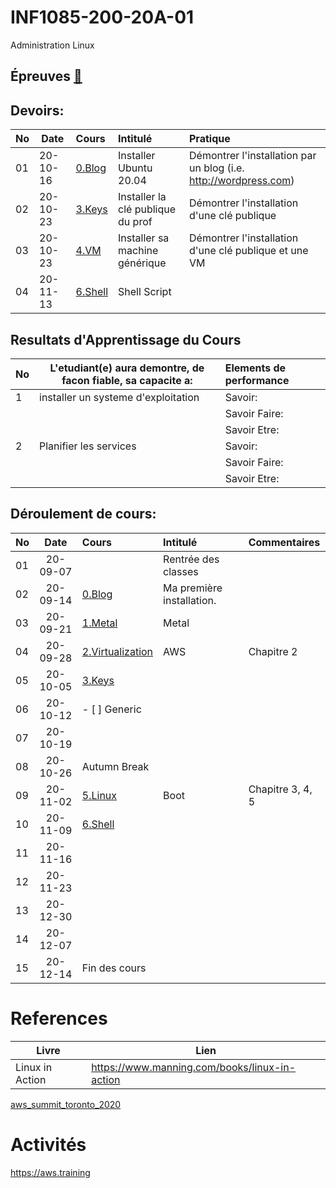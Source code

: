 # INF1085-200-20A-01
Administration Linux

## Épreuves [:date:](.epreuves)

## Devoirs:

|No| Date   | Cours              | Intitulé                            |  Pratique                                                     |
|--|--------|:-------------------|:------------------------------------|:--------------------------------------------------------------|
|01|20-10-16| [0.Blog](./0.Blog) | Installer Ubuntu 20.04            | Démontrer l'installation par un blog (i.e. http://wordpress.com) |
|02|20-10-23| [3.Keys](./3.Keys/.scripts/Participation.md) | Installer la clé publique du prof | Démontrer l'installation d'une clé publique                   |
|03|20-10-23| [4.VM](4.VM)       | Installer sa machine générique    | Démontrer l'installation d'une clé publique et une VM         |
|04|20-11-13| [6.Shell](6.Shell) | Shell Script | |


## Resultats d'Apprentissage du Cours

|No|L'etudiant(e) aura demontre, de facon fiable, sa capacite a:      |          Elements de performance                               | 
|--|------------------------------------------------------------------|:---------------------------------------------------------------| 
| 1| installer un systeme d'exploitation                              | Savoir:                                                        | 
|  |                                                                  | Savoir Faire:                                                  | 
|  |                                                                  | Savoir Etre:                                                   | 
| 2| Planifier les services                                           | Savoir:                                                        | 
|  |                                                                  | Savoir Faire:                                                  | 
|  |                                                                  | Savoir Etre:                                                   | 

## Déroulement de cours:

|No| Date   | Cours                                          | Intitulé                                |  Commentaires     |
|--|:------:|:-----------------------------------------------|:----------------------------------------|:------------------|
|01|20-09-07|                                                | Rentrée des classes                     |                   |
|02|20-09-14|[0.Blog](./0.Blog)                              | Ma première installation.               |                   |
|03|20-09-21|[1.Metal](./1.Metal)                            | Metal                                   |                   |
|04|20-09-28|[2.Virtualization](./2.Virtualization)          | AWS                                     | Chapitre 2         |
|05|20-10-05|[3.Keys](./3.Keys)                              |                                         |                   |
|06|20-10-12|- [ ] Generic                                   |                                         |                   |
|07|20-10-19|                                                |                                         |                   |
|08|20-10-26| Autumn Break                                   |                                         |                   |
|09|20-11-02|[5.Linux](5.Linux)                              | Boot                                    | Chapitre 3, 4, 5  |
|10|20-11-09|[6.Shell](6.Shell)                              |                                         |                   |
|11|20-11-16|                                                |                                         |                   |
|12|20-11-23|                                                |                                         |                   |
|13|20-12-30|                                                |                                         |                   |
|14|20-12-07|                                                |                                         |                   |
|15|20-12-14| Fin des cours                                  |                                         |                   |

# References

| Livre          | Lien                                          |
|----------------|-----------------------------------------------|
| Linux in Action| https://www.manning.com/books/linux-in-action |

[aws_summit_toronto_2020](https://aws.amazon.com/events/summits/toronto/2020/)

# Activités

https://aws.training
